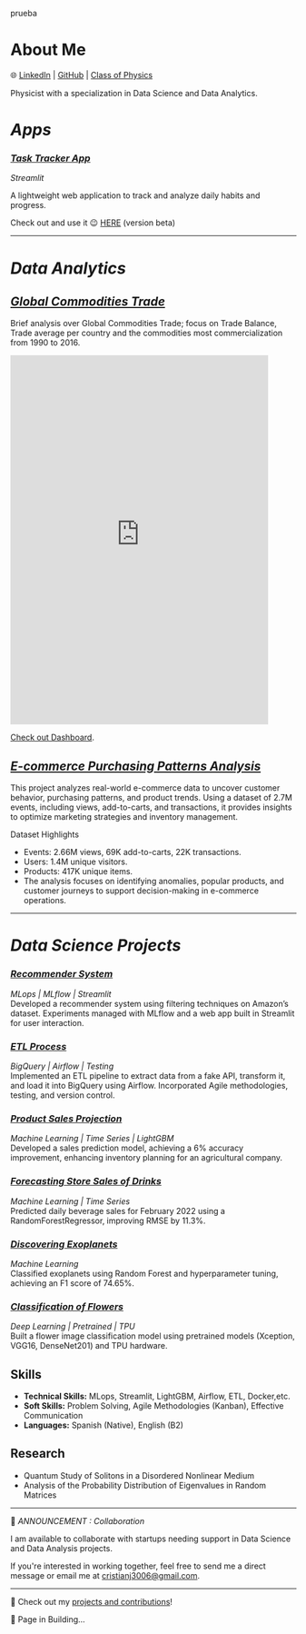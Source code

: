  prueba 
# **About Me**
🌐 [LinkedIn](https://www.linkedin.com/in/cristianbmj/) | [GitHub](https://github.com/cristianBMJ) | [Class of Physics](https://www.classgap.com/es-cl/tutor/cris-martinez)

Physicist with a specialization in Data Science and Data Analytics.

# *Apps* 


### [*Task Tracker App*](https://task-tracker-app.streamlit.app/) 
*Streamlit*

A lightweight web application to track and analyze daily habits and progress.

Check out and use it 😉 [HERE](https://task-tracker-app.streamlit.app/) (version beta)

---------
# *Data Analytics* 

## [*Global Commodities Trade*](https://github.com/cristianBMJ/Data_Analysis_Projects/blob/main/global-commodity-trade-until2016.ipynb)

Brief analysis over Global Commodities Trade; focus on Trade Balance, Trade average per country and the commodities most commercialization from 1990 to 2016.

<iframe width="90%" height="650" src="https://lookerstudio.google.com/embed/reporting/2f761cb7-6845-4785-a4cc-d54072ebd461/page/loXmD" frameborder="0" style="border:0" allowfullscreen sandbox="allow-storage-access-by-user-activation allow-scripts allow-same-origin allow-popups allow-popups-to-escape-sandbox"></iframe>
  
[Check out Dashboard]( https://lookerstudio.google.com/s/oe_5i8H4_cU ).

## [*E-commerce Purchasing Patterns Analysis*](https://github.com/cristianBMJ/Data_Analysis_Projects/blob/main/analyzing-purchasing-patterns.ipynb)

This project analyzes real-world e-commerce data to uncover customer behavior, purchasing patterns, and product trends. Using a dataset of 2.7M events, including views, add-to-carts, and transactions, it provides insights to optimize marketing strategies and inventory management.

Dataset Highlights

- Events: 2.66M views, 69K add-to-carts, 22K transactions.
- Users: 1.4M unique visitors.
- Products: 417K unique items.
- The analysis focuses on identifying anomalies, popular products, and customer journeys to support decision-making in e-commerce operations.

---------
# *Data Science Projects*  

### [*Recommender System*](https://github.com/cristianBMJ/Recommendation_System_MLflow)  
*MLops | MLflow | Streamlit*  
Developed a recommender system using filtering techniques on Amazon’s dataset. Experiments managed with MLflow and a web app built in Streamlit for user interaction.  

### [*ETL Process*](https://github.com/cristianBMJ/Process_ETL)  
*BigQuery | Airflow | Testing*  
Implemented an ETL pipeline to extract data from a fake API, transform it, and load it into BigQuery using Airflow. Incorporated Agile methodologies, testing, and version control.  

### [*Product Sales Projection*](https://github.com/cristianBMJ/Data_Science_Projects/blob/main/forecasting-store-salesPB.ipynb)  
*Machine Learning | Time Series | LightGBM*  
Developed a sales prediction model, achieving a 6% accuracy improvement, enhancing inventory planning for an agricultural company.  

### [*Forecasting Store Sales of Drinks*](https://github.com/cristianBMJ/Data_Science_Projects/blob/main/pronostico_ventas_bebidas.ipynb)  
*Machine Learning | Time Series*  
Predicted daily beverage sales for February 2022 using a RandomForestRegressor, improving RMSE by 11.3%.  

### [*Discovering Exoplanets*](https://github.com/cristianBMJ/Data_Science_Projects/blob/main/DiscoveryExoplanets.ipynb)  
*Machine Learning*  
Classified exoplanets using Random Forest and hyperparameter tuning, achieving an F1 score of 74.65%.  

### [*Classification of Flowers*](https://github.com/cristianBMJ/PortfolioDataScience/blob/main/petals-to-the-metal.ipynb)  
*Deep Learning | Pretrained | TPU*  
Built a flower image classification model using pretrained models (Xception, VGG16, DenseNet201) and TPU hardware.  


## **Skills**  
- **Technical Skills:** MLops, Streamlit, LightGBM, Airflow, ETL, Docker,etc.  
- **Soft Skills:** Problem Solving, Agile Methodologies (Kanban), Effective Communication  
- **Languages:** Spanish (Native), English (B2)  

## **Research**  
- Quantum Study of Solitons in a Disordered Nonlinear Medium  
- Analysis of the Probability Distribution of Eigenvalues in Random Matrices  

-------------
📢 *ANNOUNCEMENT : Collaboration*

I am available to collaborate with startups needing support in Data Science and Data Analysis projects.

If you're interested in working together, feel free to send me a direct message or email me at cristianj3006@gmail.com.

------------- 

🚀 Check out my [projects and contributions](https://github.com/cristianBMJ)!  

👷 Page in Building...


<!-- Google tag (gtag.js) -->
<script async src="https://www.googletagmanager.com/gtag/js?id=G-3GE5FN35QK"></script>
<script>
  window.dataLayer = window.dataLayer || [];
  function gtag(){dataLayer.push(arguments);}
  gtag('js', new Date());

  gtag('config', 'G-3GE5FN35QK');
</script>


